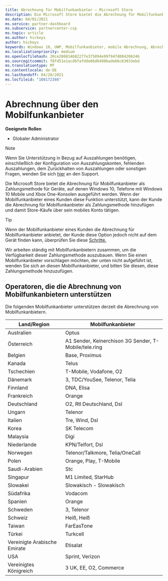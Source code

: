```yaml
---
title: Abrechnung für Mobilfunkanbieter – Microsoft Store
description: Die Microsoft Store bietet die Abrechnung für Mobilfunkanbieter als Zahlungsmethode für Mobilfunkanbieter, die diese Funktion unterstützen.
ms.date: 04/01/2021
ms.service: partner-dashboard
ms.subservice: partnercenter-csp
ms.topic: article
ms.author: hickeys
author: hickeys
keywords: Windows 10, UWP, Mobilfunkanbieter, mobile Abrechnung, Abrechnung für Mobilfunkanbieter
ms.localizationpriority: medium
ms.openlocfilehash: 20ce286814682277e375894e99f947d084206246
ms.sourcegitcommit: f8fd51e1acdbfafdde86d6490bade66c63033ebd
ms.translationtype: MT
ms.contentlocale: de-DE
ms.lasthandoff: 04/28/2021
ms.locfileid: "108172386"
---
```

# <a name="mobile-operator-billing"></a>Abrechnung über den Mobilfunkanbieter

**Geeignete Rollen**

- Globaler Administrator

> [!NOTE]
> Wenn Sie Unterstützung in Bezug auf Auszahlungen benötigen, einschließlich der Konfiguration von Auszahlungskonten, fehlenden Auszahlungen, dem Zurückhalten von Auszahlungen oder sonstigen Fragen, wenden Sie sich [hier](https://developer.microsoft.com/windows/support) an den Support.

Die Microsoft Store bietet die Abrechnung für Mobilfunkanbieter als Zahlungsmethode für Geräte, auf denen Windows 10, Telefone mit Windows 10 Mobile und Xbox One-Konsolen ausgeführt werden. Wenn der Mobilfunkanbieter eines Kunden diese Funktion unterstützt, kann der Kunde die Abrechnung für Mobilfunkanbieter als Zahlungsmethode hinzufügen und damit Store-Käufe über sein mobiles Konto tätigen.

> [!TIP]
> Wenn der Mobilfunkanbieter eines Kunden die Abrechnung für Mobilfunkanbieter anbietet, der Kunde diese Option jedoch nicht auf dem Gerät finden kann, überprüfen Sie diese [Schritte.](https://support.microsoft.com/instantanswers/b25d6dd6-fb8b-3710-1e13-4d30eb01b51f)

Wir arbeiten ständig mit Mobilfunkanbietern zusammen, um die Verfügbarkeit dieser Zahlungsmethode auszubauen. Wenn Sie einen Mobilfunkanbieter vorschlagen möchten, der unten nicht aufgeführt ist, wenden Sie sich an diesen Mobilfunkanbieter, und bitten Sie diesen, diese Zahlungsmethode hinzuzufügen.

## <a name="operators-that-support-mobile-operator-billing"></a>Operatoren, die die Abrechnung von Mobilfunkanbietern unterstützen

Die folgenden Mobilfunkanbieter unterstützen derzeit die Abrechnung von Mobilfunkanbietern.

| Land/Region       | Mobilfunkanbieter                                        |
|----------------------|---------------------------------------------------------|
| Australien            | Optus                                                   |
| Österreich              | A1 Sender, Keinerchison 3G Sender, T-Mobile/tele.ring  |
| Belgien              | Base, Proximus                                          |
| Kanada               | Telus                                                   |
| Tschechien              | T-Mobile, Vodafone, O2                                  |
| Dänemark              | 3, TDC/YouSee, Telenor, Telia                         |
| Finnland              | DNA, Elisa                                              |
| Frankreich               | Orange                                                  |
| Deutschland              | O2, Rtl Deutschland, Dsl                       |
| Ungarn              | Telenor                                                 |
| Italien                | Tre, Wind, Dsl                                     |
| Korea                | SK Telecom                                              |
| Malaysia             | Digi                                                    |
| Niederlande          | KPN/Telfort, Dsl                                 |
| Norwegen               | Telenor/Talkmore, Telia/OneCall                     |
| Polen               | Orange, Play, T-Mobile                                  |
| Saudi-Arabien         | Stc                                                     |
| Singapur            | M1 Limited, StarHub                                     |
| Slowakei             | Slowakisch - Slowakisch                                          |
| Südafrika         | Vodacom                                                 |
| Spanien                | Orange                                                  |
| Schweden               | 3, Telenor                                              |
| Schweiz          | Heiß, Heiß                                       |
| Taiwan               | FarEasTone                                              |
| Türkei               | Turkcell                                                |
| Vereinigte Arabische Emirate | Etisalat                                                |
| USA        | Sprint, Verizon                                         |
| Vereinigtes Königreich       | 3 UK, EE, O2, Commerce                                 |
